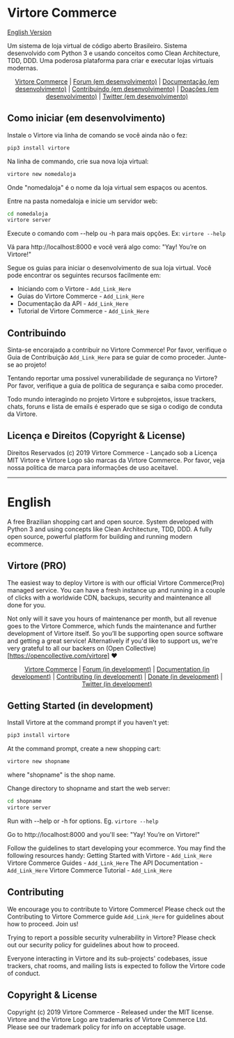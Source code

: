 # Virtore Commerce

[English Version](#English)

Um sistema de loja virtual de código aberto Brasileiro. Sistema desenvolvido com Python 3 e usando conceitos como Clean Architecture, TDD, DDD. Uma poderosa plataforma para criar e executar lojas virtuais modernas.

<p align="center">
    <a href="https://virtore.com">Virtore Commerce</a> |
    <a href="https://forum.virtore.org">Forum (em desenvolvimento)</a> |
    <a href="https://virtore.org/docs/">Documentação (em desenvolvimento)</a> |
    <a href="https://github.com/virtore/virtore-commerce/blob/master/CONTRIBUTING.md">Contribuindo (em desenvolvimento)</a> |
    <a href="https://opencollective.com/virtore">Doações (em desenvolvimento)</a> |
    <a href="https://twitter.com/virtorecommerce">Twitter (em desenvolvimento)</a>
</p>

## Como iniciar (em desenvolvimento)

Instale o Virtore via linha de comando se você ainda não o fez:

```bash
pip3 install virtore
```

Na linha de commando, crie sua nova loja virtual:

```bash
virtore new nomedaloja
```

Onde "nomedaloja" é o nome da loja virtual sem espaços ou acentos.

Entre na pasta nomedaloja e inicie um servidor web:

```bash
cd nomedaloja
virtore server
```

Execute o comando com --help ou -h para mais opções. Ex: `virtore --help`

Vá para http://localhost:8000 e você verá algo como: "Yay! You’re on Virtore!"

Segue os guias para iniciar o desenvolvimento de sua loja virtual. Você pode encontrar os seguintes recursos facilmente em:

- Iniciando com o Virtore - `Add_Link_Here`
- Guias do Virtore Commerce - `Add_Link_Here`
- Documentação da API - `Add_Link_Here`
- Tutorial de Virtore Commerce - `Add_Link_Here`

## Contribuindo

Sinta-se encorajado a contribuir no Virtore Commerce! Por favor, verifique o Guia de Contribuição `Add_Link_Here` para se guiar de como proceder. Junte-se ao projeto!

Tentando reportar uma possivel vunerabilidade de segurança no Virtore? Por favor, verifique a guia de politica de segurança e saiba como proceder.

Todo mundo interagindo no projeto Virtore e subprojetos, issue trackers, chats, foruns e lista de emails é esperado que se siga o codigo de conduta da Virtore.

## Licença e Direitos (Copyright & License)

Direitos Reservados (c) 2019 Virtore Commerce - Lançado sob a Licença MIT
Virtore e Virtore Logo são marcas da Virtore Commerce.
Por favor, veja nossa politica de marca para informações de uso aceitavel.

----------------------------------

# English

A free Brazilian shopping cart and open source. System developed with Python 3 and using concepts like Clean Architecture, TDD, DDD. A fully open source, powerful platform for building and running modern ecommerce.

## Virtore (PRO)

The easiest way to deploy Virtore is with our official Virtore Commerce(Pro) managed service. You can have a fresh instance up and running in a couple of clicks with a worldwide CDN, backups, security and maintenance all done for you.

Not only will it save you hours of maintenance per month, but all revenue goes to the Virtore Commerce, which funds the maintenance and further development of Virtore itself. So you’ll be supporting open source software and getting a great service! Alternatively if you'd like to support us, we're very grateful to all our backers on (Open Collective)[https://opencollective.com/virtore] ❤️

<p align="center">
    <a href="https://virtore.com">Virtore Commerce</a> |
    <a href="https://forum.virtore.org">Forum (in development)</a> |
    <a href="https://virtore.org/docs/">Documentation (in development)</a> |
    <a href="https://github.com/virtore/virtore-commerce/blob/master/CONTRIBUTING.md">Contributing (in development)</a> |
    <a href="https://opencollective.com/virtore">Donate (in development)</a> |
    <a href="https://twitter.com/virtorecommerce">Twitter (in development)</a>
</p>

## Getting Started (in development)

Install Virtore at the command prompt if you haven't yet:

```bash
pip3 install virtore
```

At the command prompt, create a new shopping cart:

```bash
virtore new shopname
```

where "shopname" is the shop name.

Change directory to shopname and start the web server:

```bash
cd shopname
virtore server
```

Run with --help or -h for options. Eg. `virtore --help`

Go to http://localhost:8000 and you'll see: "Yay! You’re on Virtore!"

Follow the guidelines to start developing your ecommerce. You may find the following resources handy:
    Getting Started with Virtore - `Add_Link_Here`
    Virtore Commerce Guides - `Add_Link_Here`
    The API Documentation - `Add_Link_Here`
    Virtore Commerce Tutorial - `Add_Link_Here`

## Contributing

We encourage you to contribute to Virtore Commerce! Please check out the Contributing to Virtore Commerce guide `Add_Link_Here` for guidelines about how to proceed. Join us!

Trying to report a possible security vulnerability in Virtore? Please check out our security policy for guidelines about how to proceed.

Everyone interacting in Virtore and its sub-projects' codebases, issue trackers, chat rooms, and mailing lists is expected to follow the Virtore code of conduct.

## Copyright & License

Copyright (c) 2019 Virtore Commerce - Released under the MIT license. 
Virtore and the Virtore Logo are trademarks of Virtore Commerce Ltd. 
Please see our trademark policy for info on acceptable usage.
